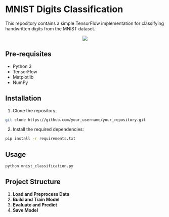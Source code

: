 # MNIST Digits Classification

This repository contains a simple TensorFlow implementation for classifying handwritten digits from the MNIST dataset.

<p align="center">
  <img src="https://github.com/malasiaa/mnist_FNN_model/assets/144847430/48821677-f1cc-454e-8837-46f4fc9a4a56">
</p>

## Pre-requisites

- Python 3
- TensorFlow
- Matplotlib
- NumPy

## Installation

1. Clone the repository:

  ```bash
  git clone https://github.com/your_username/your_repository.git
  ```

2. Install the required dependencies:
  ```bash
  pip install -r requirements.txt
  ```

## Usage

  ```bash
  python mnist_classification.py
  ```
## Project Structure

1. **Load and Preprocess Data**
2. **Build and Train Model**
3. **Evaluate and Predict**
4. **Save Model**




